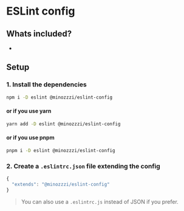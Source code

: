 # ESLint config

## Whats included?

-

## Setup

### 1. Install the dependencies

```bash
npm i -D eslint @minozzzi/eslint-config
```

#### or if you use yarn

```bash
yarn add -D eslint @minozzzi/eslint-config
```

#### or if you use pnpm

```bash
pnpm i -D eslint @minozzzi/eslint-config
```

### 2. Create a `.eslintrc.json` file extending the config

```javascript
{
  "extends": "@minozzzi/eslint-config"
}
```

> You can also use a `.eslintrc.js` instead of JSON if you prefer.

